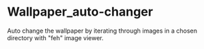 # Wallpaper_auto-changer
Auto change the wallpaper by iterating through images in a chosen directory with "feh" image viewer.
